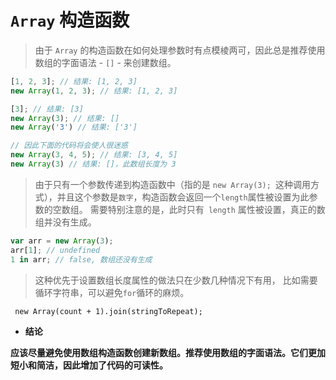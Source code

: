 # `Array` 构造函数
> 由于 `Array` 的构造函数在如何处理参数时有点模棱两可，因此总是推荐使用数组的字面语法 - `[]` - 来创建数组。

```javascript
[1, 2, 3]; // 结果: [1, 2, 3]
new Array(1, 2, 3); // 结果: [1, 2, 3]

[3]; // 结果: [3]
new Array(3); // 结果: []
new Array('3') // 结果: ['3']

// 因此下面的代码将会使人很迷惑
new Array(3, 4, 5); // 结果: [3, 4, 5]
new Array(3) // 结果: []，此数组长度为 3
```
> 由于只有一个参数传递到构造函数中（指的是 `new Array(3); `这种调用方式），并且这个参数是`数字`，构造函数会返回一个` length `属性被设置为此参数的空数组。 需要特别注意的是，此时只有` length` 属性被设置，真正的数组并没有生成。

```javascript
var arr = new Array(3);
arr[1]; // undefined
1 in arr; // false, 数组还没有生成
```
> 这种优先于设置数组长度属性的做法只在少数几种情况下有用，
> 比如需要循环字符串，可以避免` for `循环的麻烦。
```
 new Array(count + 1).join(stringToRepeat);
```
- **结论**

**应该尽量避免使用数组构造函数创建新数组。推荐使用数组的字面语法。它们更加短小和简洁，因此增加了代码的可读性。**